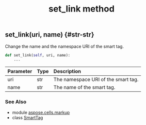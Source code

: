 ﻿---
title: set_link method
second_title: Aspose.Cells for Python via .NET API References
description: 
type: docs
weight: 20
url: /aspose.cells.markup/smarttag/set_link/
is_root: false
---

## set_link(uri, name) {#str-str}

Change the name and  the namespace URI of the smart tag.



```python
def set_link(self, uri, name):
    ...
```


| Parameter | Type | Description |
| :- | :- | :- |
| uri | str | The namespace URI of the smart tag. |
| name | str | The name of the smart tag. |



### See Also
* module [aspose.cells.markup](../../)
* class [SmartTag](/cells/python-net/aspose.cells.markup/smarttag)
